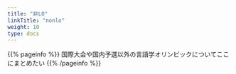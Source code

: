 ```yaml
---
title: "非LO"
linkTitle: "nonlo"
weight: 10
type: docs
---
```


{{% pageinfo %}}
国際大会や国内予選以外の言語学オリンピックについてここにまとめたい
{{% /pageinfo %}}
